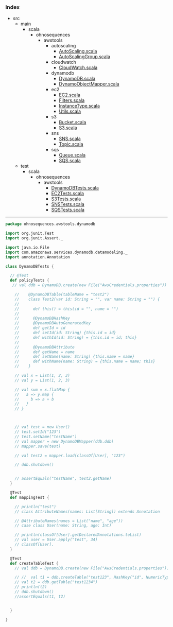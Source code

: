 ### Index

+ src
  + main
    + scala
      + ohnosequences
        + awstools
          + autoscaling
            + [AutoScaling.scala](../../../../main/scala/ohnosequences/awstools/autoscaling/AutoScaling.md)
            + [AutoScalingGroup.scala](../../../../main/scala/ohnosequences/awstools/autoscaling/AutoScalingGroup.md)
          + cloudwatch
            + [CloudWatch.scala](../../../../main/scala/ohnosequences/awstools/cloudwatch/CloudWatch.md)
          + dynamodb
            + [DynamoDB.scala](../../../../main/scala/ohnosequences/awstools/dynamodb/DynamoDB.md)
            + [DynamoObjectMapper.scala](../../../../main/scala/ohnosequences/awstools/dynamodb/DynamoObjectMapper.md)
          + ec2
            + [EC2.scala](../../../../main/scala/ohnosequences/awstools/ec2/EC2.md)
            + [Filters.scala](../../../../main/scala/ohnosequences/awstools/ec2/Filters.md)
            + [InstanceType.scala](../../../../main/scala/ohnosequences/awstools/ec2/InstanceType.md)
            + [Utils.scala](../../../../main/scala/ohnosequences/awstools/ec2/Utils.md)
          + s3
            + [Bucket.scala](../../../../main/scala/ohnosequences/awstools/s3/Bucket.md)
            + [S3.scala](../../../../main/scala/ohnosequences/awstools/s3/S3.md)
          + sns
            + [SNS.scala](../../../../main/scala/ohnosequences/awstools/sns/SNS.md)
            + [Topic.scala](../../../../main/scala/ohnosequences/awstools/sns/Topic.md)
          + sqs
            + [Queue.scala](../../../../main/scala/ohnosequences/awstools/sqs/Queue.md)
            + [SQS.scala](../../../../main/scala/ohnosequences/awstools/sqs/SQS.md)
  + test
    + scala
      + ohnosequences
        + awstools
          + [DynamoDBTests.scala](DynamoDBTests.md)
          + [EC2Tests.scala](EC2Tests.md)
          + [S3Tests.scala](S3Tests.md)
          + [SNSTests.scala](SNSTests.md)
          + [SQSTests.scala](SQSTests.md)

------


```scala
package ohnosequences.awstools.dynamodb

import org.junit.Test
import org.junit.Assert._

import java.io.File
import com.amazonaws.services.dynamodb.datamodeling._
import annotation.Annotation

class DynamoDBTests {

  // @Test
  def policyTests {
   // val ddb = DynamoDB.create(new File("AwsCredentials.properties"))

    //    @DynamoDBTable(tableName = "test2")
    //    class Test2(var id: String = "", var name: String = "") {
    //
    //      def this() = this(id = "", name = "")
    //
    //      @DynamoDBHashKey
    //      @DynamoDBAutoGeneratedKey
    //      def getId = id
    //      def setId(id: String) {this.id = id}
    //      def withId(id: String) = {this.id = id; this}
    //
    //      @DynamoDBAttribute
    //      def getName = name
    //      def setName(name: String) {this.name = name}
    //      def withName(name: String) = {this.name = name; this}
    //    }

    // val x = List(1, 2, 3)
    // val y = List(1, 2, 3)

    // val sum = x.flatMap {
    //   a => y.map {
    //     b => a + b
    //   }
    // }



    // val test = new User()
    // test.setId("123")
    // test.setName("testName")
    // val mapper = new DynamoDBMapper(ddb.ddb)
    // mapper.save(test)

    // val test2 = mapper.load(classOf[User], "123")

    // ddb.shutdown()


    // assertEquals("testName", test2.getName)
  }

  @Test
  def mappingTest {

    // println("test")
    // class AttributeNames(names: List[String]) extends Annotation

    // @AttributeNames(names = List("name", "age"))
    // case class User(name: String, age: Int)

    // println(classOf[User].getDeclaredAnnotations.toList)
    // val user = User.apply("test", 34)
    // classOf[User].
  }

  @Test
  def createTableTest {
    // val ddb = DynamoDB.create(new File("AwsCredentials.properties"))

    // //  val t1 = ddb.createTable("test123", HashKey("id", NumericType), RangeKey("timestamp", NumericType))
    // val t2 = ddb.getTable("test1234")
    // println(t2)
    // ddb.shutdown()
    //assertEquals(t1, t2)


  }

}

```

